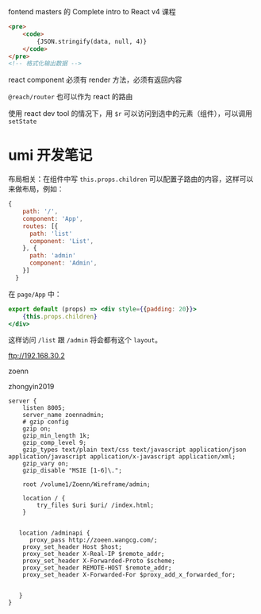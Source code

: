fontend masters 的 Complete intro to React v4 课程

```html
<pre>
	<code>
		{JSON.stringify(data, null, 4)}
	</code>
</pre>
<!-- 格式化输出数据 -->
```

react component 必须有 render 方法，必须有返回内容

`@reach/router` 也可以作为 react 的路由

使用 react dev tool 的情况下，用 `$r` 可以访问到选中的元素（组件），可以调用 `setState` 

# umi 开发笔记

布局相关：在组件中写 `this.props.children` 可以配置子路由的内容，这样可以来做布局，例如：

```js
{
    path: '/',
    component: 'App',
    routes: [{
      path: 'list'
      component: 'List',
    }, {
      path: 'admin'
      component: 'Admin',
    }]
  }
```

在 `page/App`  中：

```jsx
export default (props) => <div style={{padding: 20}}>
    {this.props.children}
</div>
```

这样访问 `/list` 跟 `/admin` 将会都有这个 `layout`。

ftp://192.168.30.2

zoenn

zhongyin2019

```nginx
server {
    listen 8005;
    server_name zoennadmin;
    # gzip config
    gzip on;
    gzip_min_length 1k;
    gzip_comp_level 9;
    gzip_types text/plain text/css text/javascript application/json application/javascript application/x-javascript application/xml;
    gzip_vary on;
    gzip_disable "MSIE [1-6]\.";

    root /volume1/Zoenn/Wireframe/admin;

    location / {
        try_files $uri $uri/ /index.html;
    }


   location /adminapi {
      proxy_pass http://zoeen.wangcg.com/;
    proxy_set_header Host $host;
    proxy_set_header X-Real-IP $remote_addr;
    proxy_set_header X-Forwarded-Proto $scheme;
    proxy_set_header REMOTE-HOST $remote_addr;
    proxy_set_header X-Forwarded-For $proxy_add_x_forwarded_for;


   }
}

```

